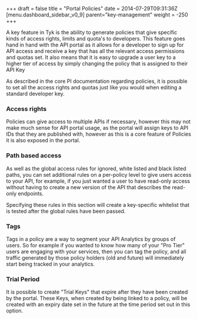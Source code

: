 +++
draft = false
title = "Portal Policies"
date = 2014-07-29T09:31:36Z
[menu.dashboard_sidebar_v0_9]
	parent="key-management"
    weight = -250
+++

A key feature in Tyk is the ability to generate policies that give specific kinds of access rights, limits and quota's to
developers. This feature goes hand in hand with the API portal as it allows for a developer to sign up for API access and
receive a key that has all the relevant access permissions and quotas set. It also means that it is easy to upgrade
a user key to a higher tier of access by simply changing the policy that is assigned to their API Key

As described in the core PI documentation regarding policies, it is possible to set all the access rights and quotas
just like you would when editing a standard developer key.

### Access rights

Policies can give access to multiple APIs if necessary, however this may not make much sense for API portal usage, as the portal
will assign keys to API IDs that they are published with, however as this is a core feature of Policies it is also
exposed in the portal.

### Path based access

As well as the global access rules for ignored, white listed and black listed paths, you can set additional rules on a 
per-policy level to give users access to your API, for example, if you just wanted a user to have read-only access without
having to create a new version of the API that describes the read-only endpoints.

Specifying these rules in this section will create a key-specific whitelist that is tested after the global rules have
been passed.

### Tags

Tags in a policy are a way to segment your API Analytics by groups of users. So for example if you wanted to know how many of your "Pro Tier" users are engaging with your services, then you can tag the policy, and all traffic generated by those policy holders (old and future) will immediately start being tracked in your analytics.

### Trial Period

It is possible to create "Trial Keys" that expire after they have been created by the portal. These Keys, when created by being linked to a policy, will be created with an expiry date set in the future at the time period set out in this option.